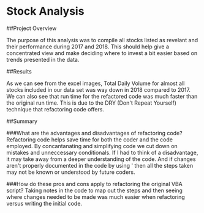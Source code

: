 # Stock Analysis

##Project Overview

The purpose of this analysis was to compile all stocks listed as revelant and their performance during 2017 and 2018. This should help give a concentrated view and make deciding where to invest a bit easier based on trends presented in the data.

##Results

As we can see from the excel images, Total Daily Volume for almost all stocks included in our data set was way down in 2018 compared to 2017. We can also see that run time for the refactored code was much faster than the original run time. This is due to the DRY (Don't Repeat Yourself) technique that refactoring code offers. 

##Summary

###What are the advantages and disadvantages of refactoring code? Refactoring code helps save time for both the coder and the code employed. By concantanating and simplifying code we cut down on mistakes and unneccessary conditionals. If I had to think of a disadvantage, it may take away from a deeper understanding of the code. And if changes aren't properly documented in the code by using ' then all the steps taken may not be known or understood by future coders.

###How do these pros and cons apply to refactoring the original VBA script? Taking notes in the code to map out the steps and then seeing where changes needed to be made was much easier when refactoring versus writing the initial code.
